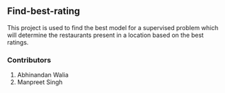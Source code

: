 ## Find-best-rating
This project is used to find the best model for a supervised problem which will determine the restaurants present in a location based on the best ratings.

### Contributors
1. Abhinandan Walia
2. Manpreet Singh
